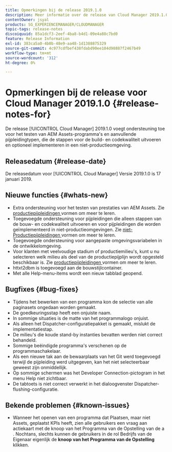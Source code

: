 ```yaml
---
title: Opmerkingen bij de release 2019.1.0
description: Meer informatie over de release van Cloud Manager 2019.1.0.
contentOwner: jsyal
products: SG_EXPERIENCEMANAGER/CLOUDMANAGER
topic-tags: release-notes
discoiquuid: 85a1dcf3-2eef-4ba8-b4d1-09e4a88c7bd0
feature: Release Information
exl-id: 383ca5a0-4b0b-48e9-aa48-1d1388875329
source-git-commit: 4c977cdfbef438fdabd90ee104d98887f2467b49
workflow-type: tm+mt
source-wordcount: '312'
ht-degree: 0%

---
```


# Opmerkingen bij de release voor Cloud Manager 2019.1.0 {#release-notes-for}

De release [!UICONTROL Cloud Manager] 2019.1.0 voegt ondersteuning toe voor het testen van AEM Assets-programma&#39;s en aanvullende pijpleidingtypen, die de stappen voor de build- en codekwaliteit uitvoeren en optioneel implementeren in een niet-productieomgeving.

## Releasedatum {#release-date}

De releasedatum voor [!UICONTROL Cloud Manager] Versie 2019.1.0 is 17 januari 2019.

## Nieuwe functies {#whats-new}

* Extra ondersteuning voor het testen van prestaties van AEM Assets. Zie [ productiepijpleidingen ](/help/using/production-pipelines.md) vormen om meer te leren.
* Toegevoegde ondersteuning voor pijpleidingen die alleen stappen van de bouw- en codekwaliteit uitvoeren en voor pijpleidingen die worden geïmplementeerd in niet-productieomgevingen. Zie [ niet-Productiepijpleidingen ](/help/using/non-production-pipelines.md) vormen om meer te leren.
* Toegevoegde ondersteuning voor aangepaste omgevingsvariabelen in de ontwikkelomgeving.
* Voor klanten met veelvoudige stadium of productiemilieu&#39;s, kunt u nu selecteren welk milieu als deel van de productiepijplijn wordt opgesteld beschikbaar is. Zie [ productiepijpleidingen ](/help/using/production-pipelines.md) vormen om meer te leren.
* httxt2dbm is toegevoegd aan de bouwstijlcontainer.
* Met alle Help-menu-items wordt een nieuw tabblad geopend.

## Bugfixes {#bug-fixes}

* Tijdens het bewerken van een programma kon de selectie van alle paginasets ongedaan worden gemaakt.
* De goedkeuringsstap heeft een onjuiste naam.
* In sommige situaties is de matte van het programmalogo onjuist.
* Als alleen het Dispatcher-configuratiepakket is gemaakt, mislukt de implementatiestap.
* De milieu&#39;s die koude stand-by instanties bevatten werden niet correct behandeld.
* Sommige beëindigde programma&#39;s verschenen op de programmaschakelaar.
* Als een nieuwe tak aan de bewaarplaats van het Git werd toegevoegd terwijl de pijpleiding werd uitgegeven, kan het niet selecteerbaar geweest zijn onmiddellijk.
* Op sommige schermen was het Developer Connection-pictogram in het menu Help niet zichtbaar.
* De tabtoets is niet correct verwerkt in het dialoogvenster Dispatcher-flushing-configuratie.

## Bekende problemen {#known-issues}

* Wanneer het openen van een programma dat Plaatsen, maar niet Assets, geplaatst KPIs heeft, zien alle gebruikers een vraag aan actiekaart met de knoop van het Programma van de Opstelling van de a **&#x200B;**. Nochtans, slechts kunnen de gebruikers in de rol Bedrijfs van de Eigenaar eigenlijk de **knoop van het Programma van de Opstelling** klikken.

